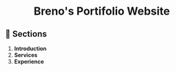 <h1 align="center">
  Breno's Portifolio Website
</h1>

## 🚀 Sections

1.  **Introduction**
2.  **Services**
3.  **Experience**
